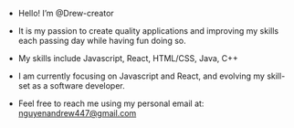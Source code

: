 - Hello! I’m @Drew-creator
- It is my passion to create quality applications and improving my skills each passing day while having fun doing so.
- My skills include Javascript, React, HTML/CSS, Java, C++
- I am currently focusing on Javascript and React, and evolving my skill-set as a software developer.

- Feel free to reach me using my personal email at: nguyenandrew447@gmail.com


